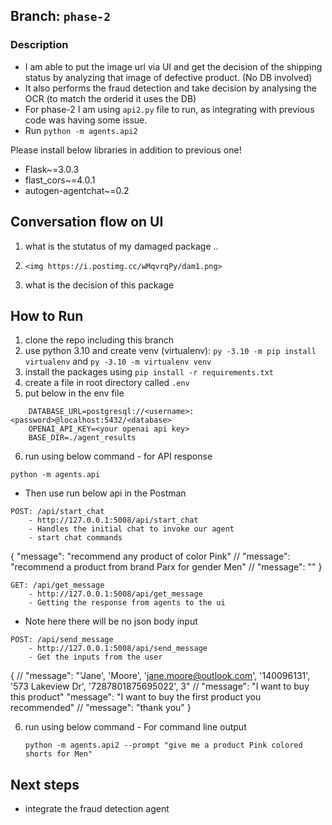 ## Branch: `phase-2`

### Description

- I am able to put the image url via UI and get the decision of the shipping status by analyzing that image of defective product. (No DB involved)
- It also performs the fraud detection and take decision by analysing the OCR (to match the orderid it uses the DB)
- For phase-2 I am using `api2.py` file to run, as integrating with previous code was having some issue.
- Run `python -m agents.api2`

Please install below libraries in addition to previous one!

- Flask~=3.0.3
- flast_cors~=4.0.1
- autogen-agentchat~=0.2

## Conversation flow on UI

1. what is the stutatus of my damaged package
   ..
2. `<img https://i.postimg.cc/wMqvrqPy/dam1.png>`

3. what is the decision of this package

## How to Run

1. clone the repo including this branch
2. use python 3.10 and create venv (virtualenv): `py -3.10 -m pip install virtualenv` and `py -3.10 -m virtualenv venv`
3. install the packages using `pip install -r requirements.txt`
4. create a file in root directory called `.env`
5. put below in the env file

```
	DATABASE_URL=postgresql://<username>:<password>@localhost:5432/<database>
	OPENAI_API_KEY=<your openai api key>
	BASE_DIR=./agent_results

```

6. run using below command - for API response

`python -m agents.api`

- Then use run below api in the Postman

```
POST: /api/start_chat
	- http://127.0.0.1:5008/api/start_chat
	- Handles the initial chat to invoke our agent
	- start chat commands
```

{
"message": "recommend any product of color Pink"
// "message": "recommend a product from brand Parx for gender Men"
// "message": ""
}

```
GET: /api/get_message
	- http://127.0.0.1:5008/api/get_message
	- Getting the response from agents to the ui
```

- Note here there will be no json body input

```
POST: /api/send_message
	- http://127.0.0.1:5008/api/send_message
    - Get the inputs from the user
```

{
// "message": "'Jane', 'Moore', 'jane.moore@outlook.com', '140096131', '573 Lakeview Dr', '7287801875695022', 3"
// "message": "I want to buy this product"
"message": "I want to buy the first product you recommended"
// "message": "thank you"
}

6. run using below command - For command line output

   `python -m agents.api2 --prompt "give me a product Pink colored shorts for Men"`

## Next steps

- integrate the fraud detection agent
